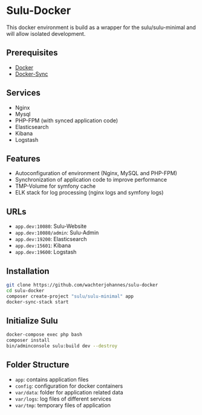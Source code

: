 # Sulu-Docker

This docker environment is build as a wrapper for the sulu/sulu-minimal and will allow isolated development.

## Prerequisites

* [Docker](https://docs.docker.com/engine/installation/)
* [Docker-Sync](https://github.com/EugenMayer/docker-sync/wiki/1.-Installation)

## Services

* Nginx
* Mysql
* PHP-FPM (with synced application code)
* Elasticsearch
* Kibana
* Logstash

## Features

* Autoconfiguration of environment (Nginx, MySQL and PHP-FPM)
* Synchronization of application code to improve performance
* TMP-Volume for symfony cache
* ELK stack for log processing (nginx logs and symfony logs)

## URLs

* `app.dev:10080`: Sulu-Website
* `app.dev:10080/admin`: Sulu-Admin
* `app.dev:19200`: Elasticsearch
* `app.dev:15601`: Kibana
* `app.dev:19600`: Logstash

## Installation

```bash
git clone https://github.com/wachterjohannes/sulu-docker
cd sulu-docker
composer create-project "sulu/sulu-minimal" app
docker-sync-stack start
```

## Initialize Sulu

```bash
docker-compose exec php bash
composer install
bin/adminconsole sulu:build dev --destroy
```

## Folder Structure

* `app`: contains application files 
* `config`: configuration for docker containers
* `var/data`: folder for application related data
* `var/logs`: log files of different services
* `var/tmp`: temporary files of application
